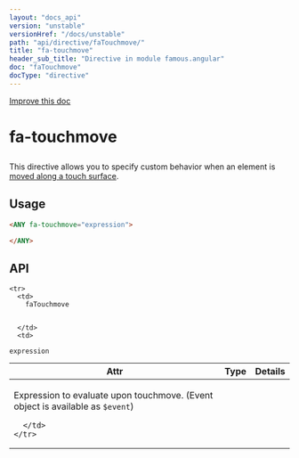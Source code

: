 ```yaml
---
layout: "docs_api"
version: "unstable"
versionHref: "/docs/unstable"
path: "api/directive/faTouchmove/"
title: "fa-touchmove"
header_sub_title: "Directive in module famous.angular"
doc: "faTouchmove"
docType: "directive"
---
```


<div class="improve-docs">
  <a href='https://github.com/Famous/famous-angular/edit/master/src/scripts/directives/fa-touchmove.js#L1'>
    Improve this doc
  </a>
</div>




<h1 class="api-title">

  fa-touchmove



</h1>





This directive allows you to specify custom behavior when an element is <a href="https://developer.mozilla.org/en-US/docs/Web/Reference/Events/touchmove">moved along a touch surface</a>.








  
<h2 id="usage">Usage</h2>
  
```html
<ANY fa-touchmove="expression">

</ANY>
```
  
  
<h2 id="api" style="clear:both;">API</h2>

<table class="table" style="margin:0;">
  <thead>
    <tr>
      <th>Attr</th>
      <th>Type</th>
      <th>Details</th>
    </tr>
  </thead>
  <tbody>
    
    <tr>
      <td>
        faTouchmove
        
        
      </td>
      <td>
        
  <code>expression</code>
      </td>
      <td>
        <p>Expression to evaluate upon touchmove. (Event object is available as <code>$event</code>)</p>

        
      </td>
    </tr>
    
  </tbody>
</table>

  

  





